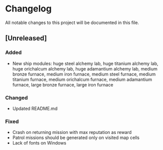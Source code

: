 # Changelog
All notable changes to this project will be documented in this file.

## [Unreleased]

### Added
- New ship modules: huge steel alchemy lab, huge titanium alchemy lab, huge
  orichalcum alchemy lab, huge adamantium alchemy lab, medium bronze furnace,
  medium iron furnace, medium steel furnace, medium titanium furnace, medium
  orichalcum furnace, medium adamantium furnace, large bronze furnace, large
  iron furnace

### Changed
- Updated README.md

### Fixed
- Crash on returning mission with max reputation as reward
- Patrol missions should be generated only on visited map cells
- Lack of fonts on Windows
